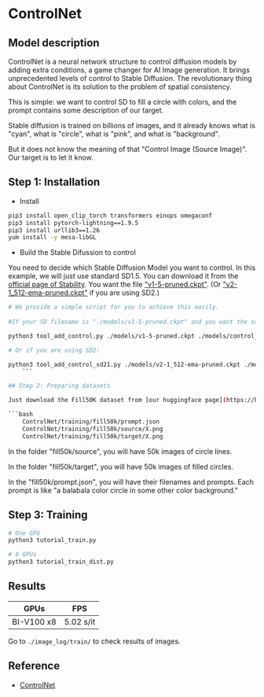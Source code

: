 # ControlNet

## Model description

ControlNet is a neural network structure to control diffusion models by adding extra conditions, a game changer for AI Image generation. It brings unprecedented levels of control to Stable Diffusion. The revolutionary thing about ControlNet is its solution to the problem of spatial consistency.

This is simple: we want to control SD to fill a circle with colors, and the prompt contains some description of our target.

Stable diffusion is trained on billions of images, and it already knows what is "cyan", what is "circle", what is "pink", and what is "background".

But it does not know the meaning of that "Control Image (Source Image)". Our target is to let it know.

## Step 1: Installation

- Install

```bash
pip3 install open_clip_torch transformers einops omegaconf
pip3 install pytorch-lightning==1.9.5
pip3 install urllib3==1.26
yum install -y mesa-libGL
```
- Build the Stable Difussion to control

You need to decide which Stable Diffusion Model you want to control. In this example, we will just use standard SD1.5. You can download it from the [official page of Stability](https://huggingface.co/runwayml/stable-diffusion-v1-5/tree/main). You want the file ["v1-5-pruned.ckpt"](https://huggingface.co/runwayml/stable-diffusion-v1-5/tree/main). (Or ["v2-1_512-ema-pruned.ckpt"](https://huggingface.co/stabilityai/stable-diffusion-2-1-base/tree/main) if you are using SD2.)

```bash
# We provide a simple script for you to achieve this easily. 
    
#If your SD filename is "./models/v1-5-pruned.ckpt" and you want the script to save the processed model (SD+ControlNet) at location "./models/control_sd15_ini.ckpt", you can just run:

python3 tool_add_control.py ./models/v1-5-pruned.ckpt ./models/control_sd15_ini.ckpt

# Or if you are using SD2:

python3 tool_add_control_sd21.py ./models/v2-1_512-ema-pruned.ckpt ./models/control_sd21_ini.ckpt
    ```

## Step 2: Preparing datasets

Just download the Fill50K dataset from [our huggingface page](https://huggingface.co/lllyasviel/ControlNet) (training/fill50k.zip, the file is only 200M!). Make sure that the data is decompressed as 

```bash
    ControlNet/training/fill50k/prompt.json
    ControlNet/training/fill50k/source/X.png
    ControlNet/training/fill50k/target/X.png
```

In the folder "fill50k/source", you will have 50k images of circle lines.

In the folder "fill50k/target", you will have 50k images of filled circles.

In the "fill50k/prompt.json", you will have their filenames and prompts. Each prompt is like "a balabala color circle in some other color background."

## Step 3: Training

```bash
# One GPU
python3 tutorial_train.py

# 8 GPUs
python3 tutorial_train_dist.py

```

## Results

GPUs | FPS
---- | ---
BI-V100 x8 |  5.02 s/it

Go to `./image_log/train/` to check results of images.

## Reference

- [ControlNet](https://github.com/lllyasviel/ControlNet)
